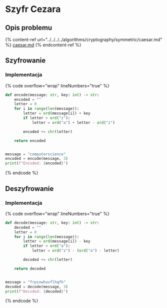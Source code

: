 # Szyfr Cezara

## Opis problemu

{% content-ref url="../../../../algorithms/cryptography/symmetric/caesar.md" %}
[caesar.md](../../../../algorithms/cryptography/symmetric/caesar.md)
{% endcontent-ref %}

## Szyfrowanie

### Implementacja

{% code overflow="wrap" lineNumbers="true" %}
```python
def encode(message: str, key: int) -> str:
    encoded = ""
    letter = 0
    for i in range(len(message)):
        letter = ord(message[i]) + key
        if letter > ord("z"):
            letter = ord("a") + letter - ord("z")

        encoded += chr(letter)

    return encoded


message = "computerscience"
encoded = encode(message, 3)
print(f"Encoded: {encoded}")
```
{% endcode %}

## Deszyfrowanie

### Implementacja

{% code overflow="wrap" lineNumbers="true" %}
```python
def decode(message: str, key: int) -> str:
    decoded = ""
    letter = 0
    for i in range(len(message)):
        letter = ord(message[i]) - key
        if letter < ord("a"):
            letter = ord("z") - (ord("a") - letter)

        decoded += chr(letter)

    return decoded


message = "frpsxwhuvflhqfh"
decoded = decode(message, 3)
print(f"Decoded: {decoded}")
```
{% endcode %}
